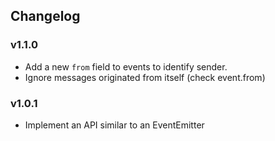 ## Changelog

### v1.1.0

-   Add a new `from` field to events to identify sender.
-   Ignore messages originated from itself (check event.from)

### v1.0.1

-   Implement an API similar to an EventEmitter
